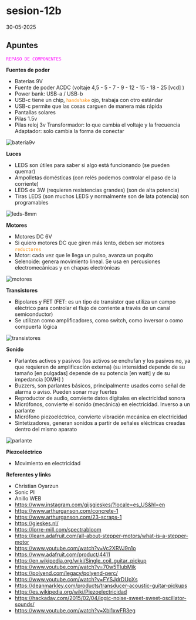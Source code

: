# sesion-12b

30-05-2025

## Apuntes
<code style="color : magenta">REPASO DE COMPONENTES</code>

**Fuentes de poder**
* Baterías 9V
* Fuente de poder ACDC (voltaje 4,5 - 5 - 7 - 9 - 12 - 15 - 18 - 25 [vcd] )
* Power bank: USB-a / USB-b
* USB-c tiene un chip, <code style="color : darkorange">handshake</code> ojo, trabaja con otro estándar
* USB-c permite que las cosas carguen de manera más rápida
* Pantallas solares
* Pilas 1.5v
* Pilas reloj 3v
Transformador: lo que cambia el voltaje y la frecuencia
Adaptador: solo cambia la forma de conectar

![batería9v](https://github.com/user-attachments/assets/5ee8f0c2-e440-401e-94d3-f760637bd62a)

**Luces**
* LEDS son útiles para saber si algo está funcionando (se pueden quemar)
* Ampolletas domésticas (con relés podemos controlar el paso de la corriente)
* LEDS de 3W (requieren resistencias grandes) (son de alta potencia)
* Tiras LEDS (son muchos LEDS y normalmente son de lata potencia) son programables

![leds-8mm](https://github.com/user-attachments/assets/b4bd4008-b358-46b5-af1f-b7aa7457807b)

**Motores**
* Motores DC 6V
* Si quiero motores DC que giren más lento, deben ser motores <code style="color : darkorange">reductores</code>
* Motor: cada vez que le llega un pulso, avanza un poquito
* Selenoide: genera movimiento lineal. Se usa en percusiones electromecánicas y en chapas electrónicas

![motores](https://github.com/user-attachments/assets/8ee0d2e3-81d1-46c5-9c04-1ab0ab6c1d67)

**Transistores**
* Bipolares y FET (FET: es un tipo de transistor que utiliza un campo eléctrico para controlar el flujo de corriente a través de un canal semiconductor)
* Se utilizan como amplificadores, como switch, como inversor o como compuerta lógica

![transistores](https://github.com/user-attachments/assets/5082b2fb-cb26-462d-ab4e-2eb11175cdc5)

**Sonido**
* Parlantes activos y pasivos (los activos se enchufan y los pasivos no, ya que requieren de amplificación externa) (su intensidad depende de su tamaño [en pulgadas] depende de su potencia [en watt] y de su impedancia [OMH] )
* Buzzers, son parlantes básicos, principalmente usados como señal de alarma o aviso. Pueden sonar muy fuertes
* Reproductor de audio, convierte datos digitales en electricidad sonora
* Micrófonos, convierte el sonido (mecánica) en electricidad. Inverso a un parlante
* Micrófono piezoeléctrico, convierte vibración mecánica en electricidad
* Sintetizadores, generan sonidos a partir de señales eléctricas creadas dentro del mismo aparato

![parlante](https://github.com/user-attachments/assets/0ed1a985-ff29-4bb0-b3cc-223278202b6e)

**Piezoeléctrico**
* Movimiento en electricidad

**Referentes y links**

* Christian Oyarzun
* Sonic PI
* Anillo WEB
* https://www.instagram.com/gijsgieskes/?locale=es_US&hl=en
* https://www.arthurganson.com/concrete-1
* https://www.arthurganson.com/23-scraps-1
* https://gieskes.nl/
* https://lorre-mill.com/spectrabloom
* https://learn.adafruit.com/all-about-stepper-motors/what-is-a-stepper-motor
* https://www.youtube.com/watch?v=Vc2XRVJ9n1o
* https://www.adafruit.com/product/4411
* https://en.wikipedia.org/wiki/Single_coil_guitar_pickup
* https://www.youtube.com/watch?v=70w5TIubMik
* https://polyend.com/legacy/polyend-perc/
* https://www.youtube.com/watch?v=FYSJdrDUpXs
* https://deanmarkley.com/products/transducer-acoustic-guitar-pickups
* https://es.wikipedia.org/wiki/Piezoelectricidad
* https://hackaday.com/2015/02/04/logic-noise-sweet-sweet-oscillator-sounds/
* https://www.youtube.com/watch?v=Xbl1xwFR3eg



